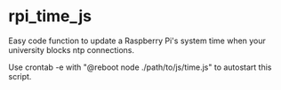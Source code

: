# rpi_time_js

Easy code function to update a Raspberry Pi's system time when your university blocks ntp connections.  

Use crontab -e with "@reboot node ./path/to/js/time.js" to autostart this script.
